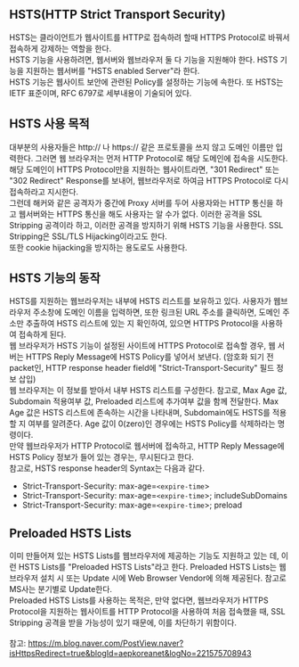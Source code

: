 ## HSTS(HTTP Strict Transport Security)
HSTS는 클라이언트가 웹사이트를 HTTP로 접속하려 할때 HTTPS Protocol로 바꿔서 접속하게 강제하는 역할을 한다. <br>
HSTS 기능을 사용하려면, 웹서버와 웹브라우저 둘 다 기능을 지원해야 한다. HSTS 기능을 지원하는 웹서버를 "HSTS enabled Server"라 한다. <br>
HSTS 기능은 웹사이트 보안에 관련된 Policy를 설정하는 기능에 속한다. 또 HSTS는 IETF 표준이며, RFC 6797로 세부내용이 기술되어 있다.

## HSTS 사용 목적
대부분의 사용자들은 http:// 나 https:// 같은 프로토콜을 쓰지 않고 도메인 이름만 입력한다. 그러면 웹 브라우저는 먼저 HTTP Protocol로 해당 도메인에 접속을 시도한다. 해당 도메인이 HTTPS Protocol만을 지원하는 웹사이트라면, "301 Redirect" 또는 "302 Redirect" Response를 보내어, 웹브라우저로 하여금 HTTPS Protocol로 다시 접속하라고 지시한다. <br>
그런데 해커와 같은 공격자가 중간에 Proxy 서버를 두어 사용자와는 HTTP 통신을 하고 웹서버와는 HTTPS 통신을 해도 사용자는 알 수가 없다. 이러한 공격을 SSL Stripping 공격이라 하고, 이러한 공격을 방지하기 위해 HSTS 기능을 사용한다. SSL Stripping은 SSL/TLS Hijacking이라고도 한다. <br>
또한 cookie hijacking을 방지하는 용도로도 사용한다.

## HSTS 기능의 동작
HSTS를 지원하는 웹브라우저는 내부에 HSTS 리스트를 보유하고 있다. 사용자가 웹브라우저 주소창에 도메인 이름을 입력하면, 또한 링크된 URL 주소를 클릭하면, 도메인 주소만 추출하여 HSTS 리스트에 있는 지 확인하여, 있으면 HTTPS Protocol을 사용하여 접속하게 된다. <br>
웹 브라우저가 HSTS 기능이 설정된 사이트에 HTTPS Protocol로 접속할 경우, 웹 서버는 HTTPS Reply Message에 HSTS Policy를 넣어서 보낸다. (암호화 되기 전 packet인, HTTP response header field에 "Strict-Transport-Security" 필드 정보 삽입) <br>
웹 브라우저는 이 정보를 받아서 내부 HSTS 리스트를 구성한다. 참고로, Max Age 값, Subdomain 적용여부 값, Preloaded 리스트에 추가여부 값을 함께 전달한다. Max Age 값은 HSTS 리스트에 존속하는 시간을 나타내며, Subdomain에도 HSTS를 적용할 지 여부를 알려준다. Age 값이 0(zero)인 경우에는 HSTS Policy를 삭제하라는 명령이다. <br>
만약 웹브라우저가 HTTP Protocol로 웹서버에 접속하고, HTTP Reply Message에 HSTS Policy 정보가 들어 있는 경우는, 무시된다고 한다. <br>
참고로, HSTS response header의 Syntax는 다음과 같다.
- Strict-Transport-Security: max-age=`<expire-time`>
- Strict-Transport-Security: max-age=`<expire-time`>; includeSubDomains
- Strict-Transport-Security: max-age=`<expire-time`>; preload

## Preloaded HSTS Lists
이미 만들어져 있는 HSTS Lists를 웹브라우저에 제공하는 기능도 지원하고 있는 데, 이런 HSTS Lists를 "Preloaded HSTS Lists"라고 한다. Preloaded HSTS Lists는 웹브라우저 설치 시 또는 Update 시에 Web Browser Vendor에 의해 제공된다. 참고로 MS사는 분기별로 Update한다. <br>
Preloaded HSTS Lists를 사용하는 목적은, 만약 없다면, 웹브라우저가 HTTPS Protocol을 지원하는 웹사이트를 HTTP Protocol을 사용하여 처음 접속했을 때, SSL Stripping 공격을 받을 가능성이 있기 때문에, 이를 차단하기 위함이다. <br> <br>
참고: https://m.blog.naver.com/PostView.naver?isHttpsRedirect=true&blogId=aepkoreanet&logNo=221575708943
